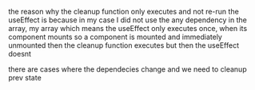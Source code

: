 <!-- OBSERVATION -->

the reason why the cleanup function only executes and not re-run the useEffect 
is because in my case I did not use the any dependency in the array, my array 
which means the useEffect only executes once, when its component mounts
so a component is mounted and immediately unmounted then 
the cleanup function executes but then the useEffect doesnt 

there are cases where the dependecies change and we need to cleanup prev state
